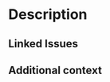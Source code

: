 <!--

Before submitting the PR, please make sure you do the following:

- Read the [Contributing Guide](https://github.com/zksync-sdk/sdk-docs/blob/main/CONTRIBUTING.md).
- Understand our [Code of Conduct](https://github.com/zksync-sdk/sdk-docs/blob/main/CODE_OF_CONDUCT.md)

-->

# Description

<!-- Please describe what are the changes and what they are solving for in this PR. -->

## Linked Issues

<!-- If you have any issues this PR is related to, link them here. -->
<!--
Check out https://docs.github.com/en/issues/tracking-your-work-with-issues/linking-a-pull-request-to-an-issue
on how to automate linking a GitHub Issue to a PR.
-->

## Additional context
